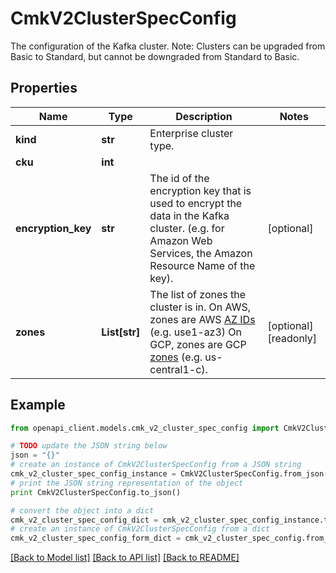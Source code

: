 # CmkV2ClusterSpecConfig

The configuration of the Kafka cluster.  Note: Clusters can be upgraded from Basic to Standard, but cannot be downgraded from Standard to Basic. 

## Properties
Name | Type | Description | Notes
------------ | ------------- | ------------- | -------------
**kind** | **str** | Enterprise cluster type.  | 
**cku** | **int** |  | 
**encryption_key** | **str** | The id of the encryption key that is used to encrypt the data in the Kafka cluster. (e.g. for Amazon Web Services, the Amazon Resource Name of the key).  | [optional] 
**zones** | **List[str]** | The list of zones the cluster is in.  On AWS, zones are AWS [AZ IDs](https://docs.aws.amazon.com/ram/latest/userguide/working-with-az-ids.html)  (e.g. use1-az3)  On GCP, zones are GCP [zones](https://cloud.google.com/compute/docs/regions-zones)  (e.g. us-central1-c).  | [optional] [readonly] 

## Example

```python
from openapi_client.models.cmk_v2_cluster_spec_config import CmkV2ClusterSpecConfig

# TODO update the JSON string below
json = "{}"
# create an instance of CmkV2ClusterSpecConfig from a JSON string
cmk_v2_cluster_spec_config_instance = CmkV2ClusterSpecConfig.from_json(json)
# print the JSON string representation of the object
print CmkV2ClusterSpecConfig.to_json()

# convert the object into a dict
cmk_v2_cluster_spec_config_dict = cmk_v2_cluster_spec_config_instance.to_dict()
# create an instance of CmkV2ClusterSpecConfig from a dict
cmk_v2_cluster_spec_config_form_dict = cmk_v2_cluster_spec_config.from_dict(cmk_v2_cluster_spec_config_dict)
```
[[Back to Model list]](../ccloud/README.md#documentation-for-models) [[Back to API list]](../ccloud/README.md#documentation-for-api-endpoints) [[Back to README]](../ccloud/README.md)


